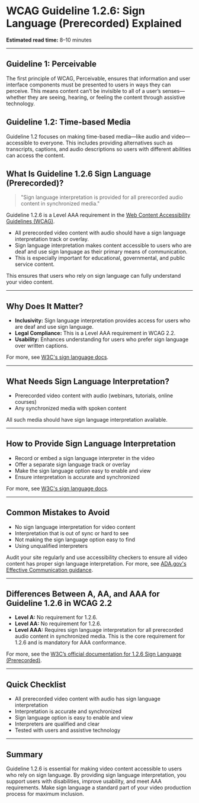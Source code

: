 <!--
title: 1.2.6 - Sign Language (Prerecorded)
series: Making the Web Accessible for All
description: A practical guide to WCAG Guideline 1.2.6 (Sign Language, Prerecorded)—what it means, why it matters, and how to make video content accessible with sign language interpretation.
keywords: wcag 1.2.6, sign language, video accessibility, web standards, digital inclusion, ASL, BSL
image: WCAG-Series-1.2.6.png
imageAlt: Blue text on yellow background saying, "Web Content Accessibiilty Guiedlines (WCAG) 1.2.6 Explained, Sign Language (Prerecorded)"
status: published
date: 2025-07-01
excerpt: This guideline ensures prerecorded video content is accessible with sign language interpretation.
next: /wcag/WCAG-Guideline-1-2-7-Extended-Audio-Description-Prerecorded-Explained, Guideline 1.2.7 - Extended Audio Description (Prerecorded)
previous: /wcag/WCAG-Guideline-1-2-5-Audio-Description-Prerecorded-Explained, Guideline 1.2.5 - Audio Description (Prerecorded)
-->

# **WCAG Guideline 1.2.6: Sign Language (Prerecorded) Explained**

**Estimated read time:** 8–10 minutes

---

## **Guideline 1: Perceivable**

The first principle of WCAG, Perceivable, ensures that information and user interface components must be presented to users in ways they can perceive. This means content can’t be invisible to all of a user’s senses—whether they are seeing, hearing, or feeling the content through assistive technology.

## **Guideline 1.2: Time-based Media**

Guideline 1.2 focuses on making time-based media—like audio and video—accessible to everyone. This includes providing alternatives such as transcripts, captions, and audio descriptions so users with different abilities can access the content.

## **What Is Guideline 1.2.6 Sign Language (Prerecorded)?**

<!-- [Illustration: Video player with a sign language interpreter overlay] -->

> "Sign language interpretation is provided for all prerecorded audio content in synchronized media."

Guideline 1.2.6 is a Level AAA requirement in the [Web Content Accessibility Guidelines (WCAG)](https://www.w3.org/WAI/WCAG22/quickref/#sign-language-prerecorded).

- All prerecorded video content with audio should have a sign language interpretation track or overlay.
- Sign language interpretation makes content accessible to users who are deaf and use sign language as their primary means of communication.
- This is especially important for educational, governmental, and public service content.

This ensures that users who rely on sign language can fully understand your video content.

---

## **Why Does It Matter?**

<!-- [Infographic: Video player, sign language interpreter, and user with hearing aid] -->

- **Inclusivity:** Sign language interpretation provides access for users who are deaf and use sign language.
- **Legal Compliance:** This is a Level AAA requirement in WCAG 2.2.
- **Usability:** Enhances understanding for users who prefer sign language over written captions.

For more, see [W3C's sign language docs](https://www.w3.org/WAI/WCAG22/Understanding/sign-language-prerecorded.html).

---

## **What Needs Sign Language Interpretation?**

<!-- [Grid: Video player, webinar, online course, all with sign language overlay] -->

- Prerecorded video content with audio (webinars, tutorials, online courses)
- Any synchronized media with spoken content

All such media should have sign language interpretation available.

---

## **How to Provide Sign Language Interpretation**

<!-- [Side-by-side: Video with sign language overlay, video without]
[Example: Video player with sign language toggle] -->

- Record or embed a sign language interpreter in the video
- Offer a separate sign language track or overlay
- Make the sign language option easy to enable and view
- Ensure interpretation is accurate and synchronized

For more, see [W3C's sign language docs](https://www.w3.org/WAI/WCAG22/Understanding/sign-language-prerecorded.html).

---

## **Common Mistakes to Avoid**

<!-- [Do/Don't graphic: Left side with clear sign language overlay, right side with missing or unclear interpretation] -->

- No sign language interpretation for video content
- Interpretation that is out of sync or hard to see
- Not making the sign language option easy to find
- Using unqualified interpreters

Audit your site regularly and use accessibility checkers to ensure all video content has proper sign language interpretation. For more, see [ADA.gov's Effective Communication guidance](https://www.ada.gov/resources/effective-communication/).

---

## **Differences Between A, AA, and AAA for Guideline 1.2.6 in WCAG 2.2**

<!-- [Infographic: Three columns labeled A, AA, AAA with example requirements for each] -->

- **Level A:** No requirement for 1.2.6.
- **Level AA:** No requirement for 1.2.6.
- **Level AAA:** Requires sign language interpretation for all prerecorded audio content in synchronized media. This is the core requirement for 1.2.6 and is mandatory for AAA conformance.

For more, see the [W3C’s official documentation for 1.2.6 Sign Language (Prerecorded)](https://www.w3.org/WAI/WCAG22/Understanding/sign-language-prerecorded.html).

---

## **Quick Checklist**

<!-- [Checklist graphic: Icons for each item (video, sign language, interpreter, etc.)] -->

- All prerecorded video content with audio has sign language interpretation
- Interpretation is accurate and synchronized
- Sign language option is easy to enable and view
- Interpreters are qualified and clear
- Tested with users and assistive technology

---

## **Summary**

<!-- [Illustration: User watching a video with sign language interpretation] -->

Guideline 1.2.6 is essential for making video content accessible to users who rely on sign language. By providing sign language interpretation, you support users with disabilities, improve usability, and meet AAA requirements. Make sign language a standard part of your video production process for maximum inclusion.